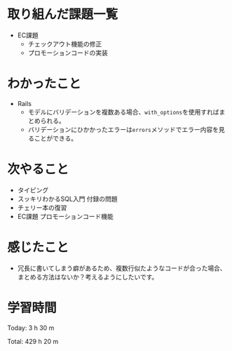 # 取り組んだ課題一覧
- EC課題
    - チェックアウト機能の修正
    - プロモーションコードの実装

# わかったこと
- Rails
    - モデルにバリデーションを複数ある場合、`with_options`を使用すればまとめられる。
    - バリデーションにひかかったエラーは`errors`メソッドでエラー内容を見ることができる。

# 次やること
- タイピング
- スッキリわかるSQL入門 付録の問題
- チェリー本の復習
- EC課題 プロモーションコード機能

# 感じたこと
- 冗長に書いてしまう癖があるため、複数行似たようなコードが合った場合、まとめる方法はないか？考えるようにしたいです。

# 学習時間
Today: 3 h 30 m

Total: 429 h 20 m














































































